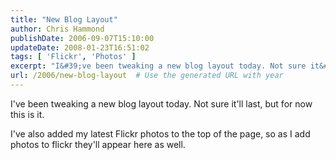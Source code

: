 ```yaml
---
title: "New Blog Layout"
author: Chris Hammond
publishDate: 2006-09-07T15:10:00
updateDate: 2008-01-23T16:51:02
tags: [ 'Flickr', 'Photos' ]
excerpt: "I&#39;ve been tweaking a new blog layout today. Not sure it&#39;ll last, but for now this is it.I&#39;ve also added my latest Flickr photos to the top of the page, so as I add photos to flickr they&#39;ll appear here as..."
url: /2006/new-blog-layout  # Use the generated URL with year
---
```

<p>I&#39;ve been tweaking a new blog layout today. Not sure it&#39;ll last, but for now this is it.</p><p>I&#39;ve also added my latest Flickr photos to the top of the page, so as I add photos to flickr they&#39;ll appear here as well.</p>
